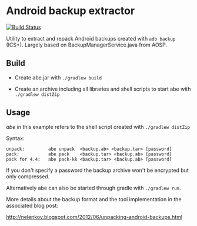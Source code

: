 Android backup extractor
========================

[![Build Status](https://travis-ci.org/arminha/android-backup-extractor.svg?branch=master)](https://travis-ci.org/arminha/android-backup-extractor)

Utility to extract and repack Android backups created with ```adb backup``` (ICS+).
Largely based on BackupManagerService.java from AOSP.

Build
-----

 - Create abe.jar with ```./gradlew build```

 - Create an archive including all libraries and shell scripts to start abe with ```./gradlew distZip```

Usage
-----

_abe_ in this example refers to the shell script created with ```./gradlew distZip```

Syntax:

	unpack:	        abe unpack  <backup.ab> <backup.tar> [password]
	pack:	        abe pack    <backup.tar> <backup.ab> [password]
	pack for 4.4:	abe pack-kk <backup.tar> <backup.ab> [password]

If you don't specify a password the backup archive won't be encrypted but
only compressed.

Alternatively abe can also be started through gradle with ```./gradlew run```.

More details about the backup format and the tool implementation in the 
associated blog post: 

http://nelenkov.blogspot.com/2012/06/unpacking-android-backups.html

